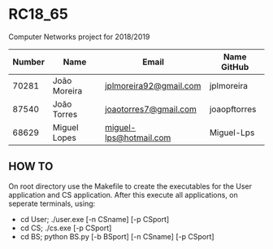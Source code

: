 # RC18_65
Computer Networks project for 2018/2019


|   Number   |          Name           |            Email            |   Name GitHub  |
| ---------- | ----------------------- | --------------------------- | -------------- |
| 70281	     | João Moreira            | jplmoreira92@gmail.com      | jplmoreira     |
| 87540      | João Torres             | joaotorres7@gmail.com       | joaopftorres   |
| 68629	     | Miguel Lopes            | miguel-lps@hotmail.com      | Miguel-Lps     |

## HOW TO

On root directory use the Makefile to create the executables for the User application and CS application.
After this execute all applications, on seperate terminals, using:
* cd User; ./user.exe [-n CSname] [-p CSport]
* cd CS; ./cs.exe [-p CSport]
* cd BS; python BS.py [-b BSport] [-n CSname] [-p CSport]
